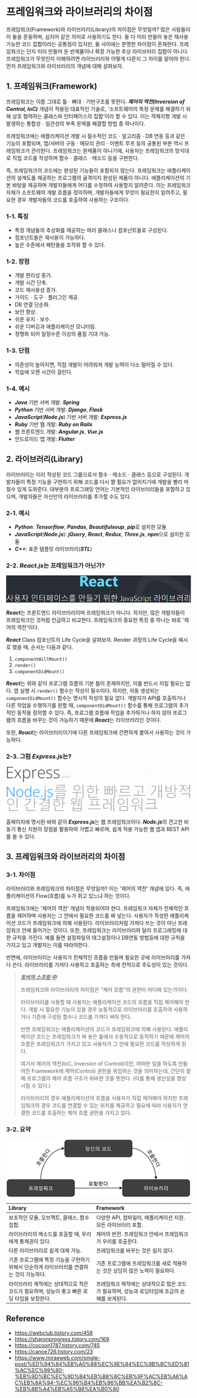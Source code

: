 # 프레임워크와 라이브러리의 차이점

프레임워크(Framework)와 라이브러리(Library)의 차이점은 무엇일까? 많은 사람들이 이 둘을 혼동하며, 심지어 같은 의미로 사용하기도 한다. 둘 다 미리 만들어 놓은 재사용 가능한 코드 집합이라는 공통점이 있지만, 둘 사이에는 분명한 차이점이 존재한다. 프레임워크는 단지 미리 만들어 둔 반제품이나 확장 가능한 추상 라이브러리 집합이 아니다. 프레임워크가 무엇인지 이해하려면 라이브러리와 어떻게 다른지 그 차이를 알아야 한다. 먼저 프레임워크와 라이브러리의 개념에 대해 살펴보자.

## 1. 프레임워크(Framework)

프레임워크는 이름 그대로 틀ㆍ뼈대ㆍ기반구조를 뜻한다. ***제어의 역전(Inversion of Control, IoC)*** 개념이 적용된 대표적인 기술로, '소프트웨어의 특정 문제를 해결하기 위해 상호 협력하는 클래스와 인터페이스의 집합'이라 할 수 있다. 이는 객체지향 개발 시 발생하는 통합성ㆍ일관성의 부족 문제를 해결할 방법 중 하나이다.

프레임워크에는 애플리케이션 개발 시 필수적인 코드ㆍ알고리즘ㆍDB 연동 등과 같은 기능이 포함되며, 앱/서버의 구동ㆍ메모리 관리ㆍ이벤트 루프 등의 공통된 부분 역시 프레임워크가 관리한다. 프레임워크는 완제품이 아니기에, 사용자는 프레임워크의 방식대로 직접 코드를 작성하며 함수ㆍ클래스ㆍ메소드 등을 구현한다.

즉, 프레임워크의 코드에는 완성된 기능들이 포함되지 않는다. 프레임워크는 애플리케이션의 설계도를 제공하는 프로그램의 골격이지 완성된 제품이 아니다. 애플리케이션의 기본 바탕을 제공하며 개발자들에게 어디를 수정하여 사용할지 알려준다. 이는 프레임워크 자체가 소프트웨어 개발 흐름을 정의하며, 개발자들에게 무엇이 필요한지 알려주고, 필요한 경우 개발자들의 코드를 호출하여 사용하는 구조이다.

### 1-1. 특징

- 특정 개념들의 추상화를 제공하는 여러 클래스나 컴포넌트들로 구성된다.
- 컴포넌트들은 재사용이 가능하다.
- 높은 수준에서 패턴들을 조작화 할 수 있다.

### 1-2. 장점

- 개발 편리성 증가.
- 개발 시간 단축.
- 코드 재사용성 증가.
- 가이드ㆍ도구ㆍ플러그인 제공.
- DB 연결 단순화.
- 보안 향상.
- 쉬운 유지ㆍ보수.
- 쉬운 디버깅과 애플리케이션 모니터링.
- 정형화 되어 일정수준 이상의 품질 기대 가능.

### 1-3. 단점

- 의존성이 높아지면, 직접 개발이 어려워져 개발 능력이 다소 떨어질 수 있다.
- 학습에 오랜 시간이 걸린다.

### 1-4. 예시

- ***Java*** 기반 서버 개발: ***Spring***
- ***Python*** 기반 서버 개발: ***Django***, ***Flask***
- ***JavaScript***(***Node.js***) 기반 서버 개발: ***Express.js***
- ***Ruby*** 기반 웹 개발: ***Ruby on Rails***
- 웹 프론트엔드 개발: ***Angular.js***, ***Vue.js***
- 안드로이드 앱 개발: ***Flutter***

## 2. 라이브러리(Library)

라이브러리는 미리 작성된 코드 그룹으로서 함수ㆍ메소드ㆍ클래스 등으로 구성된다. 개발자들이 특정 기능을 구현하기 위해 코드를 다시 짤 필요가 없어지기에 개발을 빨리 마칠수 있게 도와준다. 대부분의 프로그래밍 언어는 기본적인 라이브러리들을 포함하고 있으며, 개발자들은 자신만의 라이브러리를 추가할 수도 있다.

### 2-1. 예시

- ***Python***: ***Tensorflow***, ***Pandas***, ***Beautifulsoup***, ***pip***로 설치한 모듈
- ***JavaScript***(***Node.js***): ***jQuery***, ***React***, ***Redux***, ***Three.js***, ***npm***으로 설치한 모듈
- ***C++***: 표준 템플릿 라이브러리(***STL***)

### 2-2. ***React.js***는 프레임워크가 아닌가?

![React 사용자 인터페이스를 만들기 위한 JavaScript 라이브러리](/public/images/misc/difference-between-framework-and-library/1.png?raw=true)

***React***는 프론트엔드 라이브러리이며 프레임워크가 아니다. 하지만, 많은 개발자들이 프레임워크인 것처럼 언급하고 비교한다. 프레임워크의 중요한 특징 중 하나는 바로 '제어의 역전'이다.

***React*** Class 컴포넌트의 Life Cycle을 살펴보자. Render 과정의 Life Cycle을 예시로 했을 때, 순서는 다음과 같다.

1. `componentWillMount()`
1. `render()`
1. `componentDidMount()`

***React***는 위와 같이 프로그램 흐름의 기본 틀이 존재하지만, 이를 반드시 지킬 필요는 없다. 앱 실행 시 `render()` 함수는 작성이 필수이다. 하지만, 자동 생성되는 `componentDidMount()` 함수는 명시적 작성이 필요 없다. 개발자가 API를 호출하거나 다른 작업을 수행하기를 원할 때, `componentDidMount()` 함수를 통해 프로그램의 추가적인 동작을 정의할 수 있다. 즉, 프로그램 흐름에 작업을 추가하거나 하지 않아 프로그램의 흐름을 바꾸는 것이 가능하기 때문에 ***React***는 라이브러리인 것이다.

또한, ***React***는 라이브러리이기에 다른 프레임워크에 간편하게 붙여서 사용하는 것이 가능하다.

### 2-3. 그럼 ***Express.js***는?

![Express Node.js를 위한 빠르고 개방적인 간결한 웹 프레임워크](/public/images/misc/difference-between-framework-and-library/2.png?raw=true)

홈페이지에 명시된 바와 같이 ***Express.js***는 웹 프레임워크이다. ***Node.js***의 견고한 비동기 통신 지원의 장점을 활용하여 가볍고 빠르며, 쉽게 적용 가능한 웹 앱과 REST API를 쓸 수 있다.

## 3. 프레임워크와 라이브러리의 차이점

### 3-1. 차이점

라이브러리와 프레임워크의 차이점은 무엇일까? 이는 '제어의 역전' 개념에 있다. 즉, 애플리케이션의 Flow(흐름)를 누가 쥐고 있느냐 하는 것이다.

프레임워크에는 '제어의 역전' 개념이 적용되어야 한다. 프레임워크 자체가 전체적인 흐름을 제어하며 사용자는 그 안에서 필요한 코드를 짜 넣는다. 사용자가 작성한 애플리케이션 코드가 프레임워크에 의해 사용된다. 라이브러리처럼 가져다 쓰는 것이 아닌 프레임워크 안에 들어가는 것이다. 또한, 프레임워크는 라이브러리와 달리 프로그래밍에 대한 규칙을 가진다. 예를 들면 설정파일의 태그설정이나 DB연동 방법등에 대한 규칙을 가지고 있고 개발자는 이를 따라야한다.

반면에, 라이브러리는 사용자가 전체적인 흐름을 만들며 필요한 곳에 라이브러리를 가져다 쓴다. 라이브러리를 가져다 사용하고 호출하는 측에 전적으로 주도성이 있는 것이다.

> <u>***토비의 스프링 中***</u>
>
> 프레임워크와 라이브러리의 차이점은 "제어 흐름"의 권한이 어디에 있는가이다.
>
> 라이브러리를 사용할 때 사용자는 애플리케이션 코드의 흐름을 직접 제어해야 한다. 개발 시 필요한 기능이 있을 경우 능동적으로 라이브러리를 호출하여 사용하거나 기존에 구성된 함수나 코드를 가져다 써야 한다.
>
> 반면 프레임워크는 애플리케이션의 코드가 프레임워크에 의해 사용된다. 애플리케이션 코드는 프레임워크가 짜 놓은 틀에서 수동적으로 동작하기 때문에 제어의 흐름은 프레임워크가 가지고 있고 사용자가 그 안에 필요한 코드를 작성하게 된다.
>
> 여기서 제어의 역전(IoC, Inversion of Control)이란, 어떠한 일을 하도록 만들어진 Framework에 제어(Control) 권한을 위임하는 것을 의미하는데, 간단히 말해 프로그램의 제어 흐름 구조가 뒤바뀐 것을 뜻한다. (이를 통해 생산성을 향상시킬 수 있다.)
>
> 라이브러리의 경우 애플리케이션의 흐름을 사용자가 직접 제어해야 하지만 프레임워크의 경우 코드를 연결할 수 있는 위치를 제공하고 필요에 따라 사용자가 연결한 코드를 호출하는 제어 흐름 권한을 가지고 있다.

### 3-2. 요약

![alt text](/public/images/misc/difference-between-framework-and-library/3.png?raw=true)

Library | Framework
:--- | :---
보조적인 모듈, 오브젝트, 클래스, 함수 집합. | 다양한 API, 컴파일러, 애플리케이션 지원. 모든 라이브러리 포함.
라이브러리의 메소드를 호출할 때, 우리에게 통제권이 있다. | 제어의 반전. 프레임워크 안에서 프레임워크가 우리를 호출한다.
다른 라이브러리로 쉽게 대체 가능. | 프레임워크를 바꾸는 것은 쉽지 않다.
기존 프로그램에 특정 기능을 구현하기 위해서 단순하게 라이브러리를 연결하는 것이 가능하다. | 기존 프로그램에 프레임워크를 새로 적용하는 것은 상당히 많은 노력이 필요하다.
라이브러리 제작에는 상대적으로 적은 코드가 필요하며, 성능이 좋고 빠른 로딩 타임을 보장한다. | 프레임워크 제작에는 상대적으로 많은 코드가 필요하며, 성능과 로딩타임에 조금의 손해를 보게된다.

## Reference

- <https://webclub.tistory.com/458>
- <https://sharonprogress.tistory.com/169>
- <https://cocoon1787.tistory.com/745>
- <https://canoe726.tistory.com/23>
- <https://www.miraeweb.com/single-post/%ED%94%84%EB%A0%88%EC%9E%84%EC%9B%8C%ED%81%AC%EC%99%80-%EB%9D%BC%EC%9D%B4%EB%B8%8C%EB%9F%AC%EB%A6%AC%EB%8A%94-%EC%96%B4%EB%96%BB%EA%B2%8C-%EB%8B%A4%EB%A5%B8%EA%B0%80>
